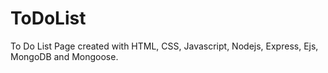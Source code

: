 # ToDoList

To Do List Page created with HTML, CSS, Javascript, Nodejs, Express, Ejs, MongoDB and Mongoose.

